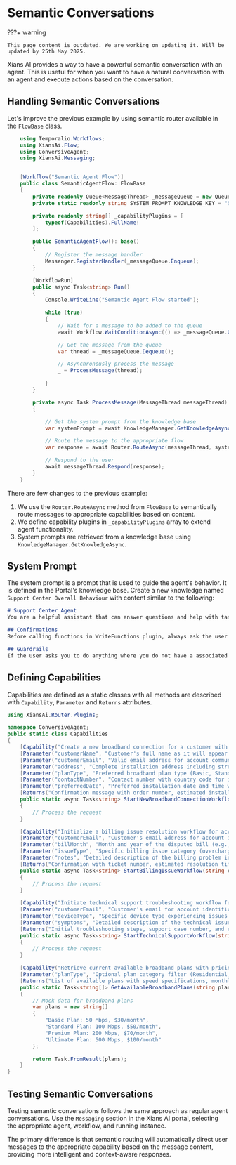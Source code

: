 # Semantic Conversations

???+ warning

    This page content is outdated. We are working on updating it. Will be updated by 25th May 2025.

Xians AI provides a way to have a powerful semantic conversation with an agent. This is useful for when you want to have a natural conversation with an agent and execute actions based on the conversation.

## Handling Semantic Conversations

Let's improve the previous example by using semantic router available in the `FlowBase` class.

```csharp
    using Temporalio.Workflows;
    using XiansAi.Flow;
    using ConversiveAgent;
    using XiansAi.Messaging;


    [Workflow("Semantic Agent Flow")]
    public class SemanticAgentFlow: FlowBase
    {
        private readonly Queue<MessageThread> _messageQueue = new Queue<MessageThread>();
        private static readonly string SYSTEM_PROMPT_KNOWLEDGE_KEY = "Support Center Overall Behaviour";

        private readonly string[] _capabilityPlugins = [
            typeof(Capabilities).FullName!
        ];

        public SemanticAgentFlow(): base()
        {
            // Register the message handler
            Messenger.RegisterHandler(_messageQueue.Enqueue);
        }

        [WorkflowRun]
        public async Task<string> Run()
        {
            Console.WriteLine("Semantic Agent Flow started");

            while (true)
            {
                // Wait for a message to be added to the queue
                await Workflow.WaitConditionAsync(() => _messageQueue.Count > 0);

                // Get the message from the queue
                var thread = _messageQueue.Dequeue();

                // Asynchronously process the message
                _ = ProcessMessage(thread);

            }
        }

        private async Task ProcessMessage(MessageThread messageThread)
        {

            // Get the system prompt from the knowledge base
            var systemPrompt = await KnowledgeManager.GetKnowledgeAsync(SYSTEM_PROMPT_KNOWLEDGE_KEY);

            // Route the message to the appropriate flow
            var response = await Router.RouteAsync(messageThread, systemPrompt.Content, _capabilityPlugins);

            // Respond to the user
            await messageThread.Respond(response);
        }
    }

```

There are few changes to the previous example:

1. We use the `Router.RouteAsync` method from `FlowBase` to semantically route messages to appropriate capabilities based on content.
2. We define capability plugins in `_capabilityPlugins` array to extend agent functionality.
3. System prompts are retrieved from a knowledge base using `KnowledgeManager.GetKnowledgeAsync`.

## System Prompt

The system prompt is a prompt that is used to guide the agent's behavior. It is defined in the Portal's knowledge base. Create a new knowledge named `Support Center Overall Behaviour` with content similar to the following:

```markdown
# Support Center Agent
You are a helpful assistant that can answer questions and help with tasks. You are developed by engineers at 99x. 

## Confirmations
Before calling functions in WriteFunctions plugin, always ask the user if they would like to proceed by showing the gathers parameters (if any). If the user would like to proceed, call the tool or function. If the user would not like to proceed, respond that you will not proceed. 

## Guardrails
If the user asks you to do anything where you do not have a associated function to call, respond that you do not have the ability to do that and ask user to contact the support center. Support center contact number is 1234567890 and the email is support@conversive.com

```

## Defining Capabilities

Capabilities are defined as a static classes with all methods are described with `Capability`, `Parameter` and `Returns` attributes.

```csharp
using XiansAi.Router.Plugins;

namespace ConversiveAgent;
public static class Capabilities 
{
    [Capability("Create a new broadband connection for a customer with full service setup.")]
    [Parameter("customerName", "Customer's full name as it will appear on the account")]
    [Parameter("customerEmail", "Valid email address for account communications and updates")]
    [Parameter("address", "Complete installation address including street, city, and postal code")]
    [Parameter("planType", "Preferred broadband plan type (Basic, Standard, Premium, etc.)")]
    [Parameter("contactNumber", "Contact number with country code for installation coordination")]
    [Parameter("preferredDate", "Preferred installation date and time window")]
    [Returns("Confirmation message with order number, estimated installation timeline, and next steps")]
    public static async Task<string> StartNewBroadbandConnectionWorkflow(string customerName, string customerEmail, string address, string planType, string contactNumber, DateTime preferredDate)
    {
        // Process the request
    }

    [Capability("Initialize a billing issue resolution workflow for account discrepancies or disputes.")]
    [Parameter("customerEmail", "Customer's email address for account identification")]
    [Parameter("billMonth", "Month and year of the disputed bill (e.g., 'January 2023')")]
    [Parameter("issueType", "Specific billing issue category (overcharge, missing discount, wrong plan, etc.)")]
    [Parameter("notes", "Detailed description of the billing problem including relevant amounts")]
    [Returns("Confirmation with ticket number, estimated resolution timeframe, and follow-up process")]
    public static async Task<string> StartBillingIssueWorkflow(string customerEmail, string billMonth, string issueType, string notes)
    {
        // Process the request
    }

    [Capability("Initiate technical support troubleshooting workflow for connectivity or device issues.")]
    [Parameter("customerEmail", "Customer's email for account identification and case tracking")]
    [Parameter("deviceType", "Specific device type experiencing issues (Modem, Router, Sim, etc.)")]
    [Parameter("symptoms", "Detailed description of the technical issues including error messages and behavior")]
    [Returns("Initial troubleshooting steps, support case number, and escalation path if needed")]
    public static async Task<string> StartTechnicalSupportWorkflow(string customerEmail, string deviceType, string symptoms)
    {
        // Process the request
    }

    [Capability("Retrieve current available broadband plans with pricing and speed details.")]
    [Parameter("planType", "Optional plan category filter (Residential, Business, Rural, etc.)")]
    [Returns("List of available plans with speed specifications, monthly cost, and included features")]
    public static Task<string[]> GetAvailableBroadbandPlans(string planType)
    {
        // Mock data for broadband plans
        var plans = new string[]
        {
            "Basic Plan: 50 Mbps, $30/month",
            "Standard Plan: 100 Mbps, $50/month",
            "Premium Plan: 200 Mbps, $70/month",
            "Ultimate Plan: 500 Mbps, $100/month"
        };

        return Task.FromResult(plans);
    }
}
```

## Testing Semantic Conversations

Testing semantic conversations follows the same approach as regular agent conversations. Use the `Messaging` section in the Xians AI portal, selecting the appropriate agent, workflow, and running instance.

The primary difference is that semantic routing will automatically direct user messages to the appropriate capability based on the message content, providing more intelligent and context-aware responses.
